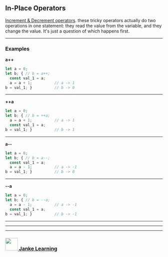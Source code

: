 ## In-Place Operators

[Increment & Decrement operators](https://developer.mozilla.org/en-US/docs/Web/JavaScript/Reference/Operators/Arithmetic_Operators#Increment).  these tricky operators actually do two operations in one statement: they read the value from the variable, and they change the value.  It's just a question of which happens first.

---

### Examples

**a++**  
```js
let a = 0;
let b; { // b = a++;
  const val_1 = a;    
  a = a + 1;          // a -> 1
b = val_1; }          // b -> 0
```
---

**++a**  
```js
let a = 0;
let b; { // b = ++a;
  a = a + 1;          // a -> 1
  const val_1 = a;    
b = val_1; }          // b -> 1
```
---

**a--**  
```js
let a = 0;
let b; { // b = a--;
  const val_1 = a;    
  a = a - 1;          // a -> -1
b = val_1; }          // b -> 0
```
---

**--a**  
```js
let a = 0;
let b; { // b = --a;
  a = a - 1;          // a -> -1
  const val_1 = a;    
b = val_1; }          // b -> -1
```
---

___
___
### <a href="http://janke-learning.org" target="_blank"><img src="https://user-images.githubusercontent.com/18554853/50098409-22575780-021c-11e9-99e1-962787adaded.png" width="40" height="40"></img> Janke Learning</a>
